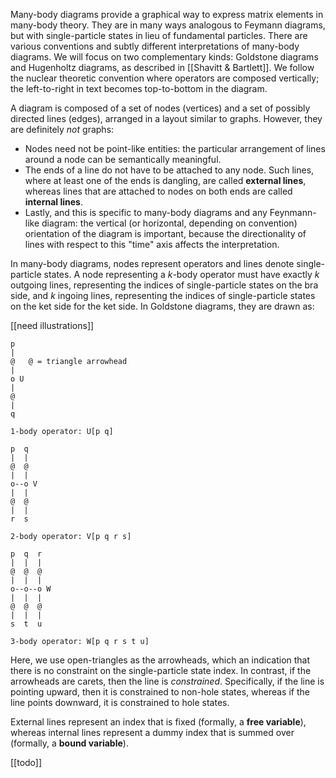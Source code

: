 Many-body diagrams provide a graphical way to express matrix elements in many-body theory.  They are in many ways analogous to Feymann diagrams, but with single-particle states in lieu of fundamental particles.  There are various conventions and subtly different interpretations of many-body diagrams.  We will focus on two complementary kinds: Goldstone diagrams and Hugenholtz diagrams, as described in [[Shavitt & Bartlett]].  We follow the nuclear theoretic convention where operators are composed vertically; the left-to-right in text becomes top-to-bottom in the diagram.

A diagram is composed of a set of nodes (vertices) and a set of possibly directed lines (edges), arranged in a layout similar to graphs.  However, they are definitely *not* graphs:

- Nodes need not be point-like entities: the particular arrangement of lines around a node can be semantically meaningful.
- The ends of a line do not have to be attached to any node.  Such lines, where at least one of the ends is dangling, are called **external lines**, whereas lines that are attached to nodes on both ends are called **internal lines**.
- Lastly, and this is specific to many-body diagrams and any Feynmann-like diagram: the vertical (or horizontal, depending on convention) orientation of the diagram is important, because the directionality of lines with respect to this "time" axis affects the interpretation.

In many-body diagrams, nodes represent operators and lines denote single-particle states.  A node representing a $k$-body operator must have exactly $k$ outgoing lines, representing the indices of single-particle states on the bra side, and $k$ ingoing lines, representing the indices of single-particle states on the ket side for the ket side.  In Goldstone diagrams, they are drawn as:

[[need illustrations]]

```
p
|
@   @ = triangle arrowhead
|
o U
|
@
|
q

1-body operator: U[p q]

p  q
|  |
@  @
|  |
o--o V
|  |
@  @
|  |
r  s

2-body operator: V[p q r s]

p  q  r
|  |  |
@  @  @
|  |  |
o--o--o W
|  |  |
@  @  @
|  |  |
s  t  u

3-body operator: W[p q r s t u]
```

Here, we use open-triangles as the arrowheads, which an indication that there is no constraint on the single-particle state index.  In contrast, if the arrowheads are carets, then the line is *constrained*.  Specifically, if the line is pointing upward, then it is constrained to non-hole states, whereas if the line points downward, it is constrained to hole states.

External lines represent an index that is fixed (formally, a **free variable**), whereas internal lines represent a dummy index that is summed over (formally, a **bound variable**).

[[todo]]
